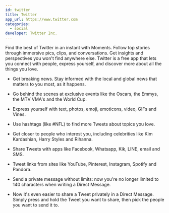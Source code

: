 ```yaml
---
id: twitter
title: Twitter
app_url: https://www.twitter.com
categories:
  - social
developer: Twitter Inc.
---
```

Find the best of Twitter in an instant with Moments. Follow top stories through immersive pics, clips, and conversations. Get insights and perspectives you won't find anywhere else.
Twitter is a free app that lets you connect with people, express yourself, and discover more about all the things you love.

* Get breaking news. Stay informed with the local and global news that matters to you most, as it happens.

* Go behind the scenes at exclusive events like the Oscars, the Emmys, the MTV VMA's and the World Cup.

* Express yourself with text, photos, emoji, emoticons, video, GIFs and Vines.

* Use hashtags (like #NFL) to find more Tweets about topics you love.

* Get closer to people who interest you, including celebrities like Kim Kardashian, Harry Styles and Rihanna.

* Share Tweets with apps like Facebook, Whatsapp, Kik, LINE, email and SMS.

* Tweet links from sites like YouTube, Pinterest, Instagram, Spotify and Pandora.

* Send a private message without limits: now you're no longer limited to 140 characters when writing a Direct Message.

* Now it's even easier to share a Tweet privately in a Direct Message. Simply press and hold the Tweet you want to share, then pick the people you want to send it to.
